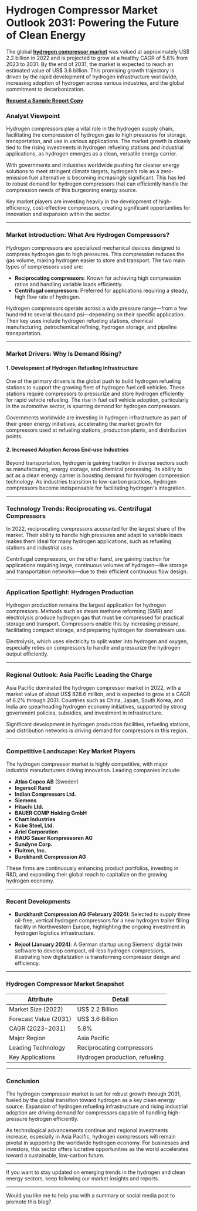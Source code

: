 
# Hydrogen Compressor Market Outlook 2031: Powering the Future of Clean Energy

The global [**hydrogen compressor market**](https://www.transparencymarketresearch.com/hydrogen-compressor-market.html) was valued at approximately US$ 2.2 billion in 2022 and is projected to grow at a healthy CAGR of 5.8% from 2023 to 2031. By the end of 2031, the market is expected to reach an estimated value of US$ 3.6 billion. This promising growth trajectory is driven by the rapid development of hydrogen infrastructure worldwide, increasing adoption of hydrogen across various industries, and the global commitment to decarbonization.

[**Request a Sample Report Copy**](https://www.transparencymarketresearch.com/sample/sample.php?flag=S&rep_id=85968)

### Analyst Viewpoint

Hydrogen compressors play a vital role in the hydrogen supply chain, facilitating the compression of hydrogen gas to high pressures for storage, transportation, and use in various applications. The market growth is closely tied to the rising investments in hydrogen refueling stations and industrial applications, as hydrogen emerges as a clean, versatile energy carrier.

With governments and industries worldwide pushing for cleaner energy solutions to meet stringent climate targets, hydrogen’s role as a zero-emission fuel alternative is becoming increasingly significant. This has led to robust demand for hydrogen compressors that can efficiently handle the compression needs of this burgeoning energy source.

Key market players are investing heavily in the development of high-efficiency, cost-effective compressors, creating significant opportunities for innovation and expansion within the sector.

---

### Market Introduction: What Are Hydrogen Compressors?

Hydrogen compressors are specialized mechanical devices designed to compress hydrogen gas to high pressures. This compression reduces the gas volume, making hydrogen easier to store and transport. The two main types of compressors used are:

- **Reciprocating compressors**: Known for achieving high compression ratios and handling variable loads efficiently.
- **Centrifugal compressors**: Preferred for applications requiring a steady, high flow rate of hydrogen.

Hydrogen compressors operate across a wide pressure range—from a few hundred to several thousand psi—depending on their specific application. Their key uses include hydrogen refueling stations, chemical manufacturing, petrochemical refining, hydrogen storage, and pipeline transportation.

---

### Market Drivers: Why Is Demand Rising?

#### 1. Development of Hydrogen Refueling Infrastructure

One of the primary drivers is the global push to build hydrogen refueling stations to support the growing fleet of hydrogen fuel cell vehicles. These stations require compressors to pressurize and store hydrogen efficiently for rapid vehicle refueling. The rise in fuel cell vehicle adoption, particularly in the automotive sector, is spurring demand for hydrogen compressors.

Governments worldwide are investing in hydrogen infrastructure as part of their green energy initiatives, accelerating the market growth for compressors used at refueling stations, production plants, and distribution points.

#### 2. Increased Adoption Across End-use Industries

Beyond transportation, hydrogen is gaining traction in diverse sectors such as manufacturing, energy storage, and chemical processing. Its ability to act as a clean energy carrier is boosting demand for hydrogen compression technology. As industries transition to low-carbon practices, hydrogen compressors become indispensable for facilitating hydrogen's integration.

---

### Technology Trends: Reciprocating vs. Centrifugal Compressors

In 2022, reciprocating compressors accounted for the largest share of the market. Their ability to handle high pressures and adapt to variable loads makes them ideal for many hydrogen applications, such as refueling stations and industrial uses.

Centrifugal compressors, on the other hand, are gaining traction for applications requiring large, continuous volumes of hydrogen—like storage and transportation networks—due to their efficient continuous flow design.

---

### Application Spotlight: Hydrogen Production

Hydrogen production remains the largest application for hydrogen compressors. Methods such as steam methane reforming (SMR) and electrolysis produce hydrogen gas that must be compressed for practical storage and transport. Compressors enable this by increasing pressure, facilitating compact storage, and preparing hydrogen for downstream use.

Electrolysis, which uses electricity to split water into hydrogen and oxygen, especially relies on compressors to handle and pressurize the hydrogen output efficiently.

---

### Regional Outlook: Asia Pacific Leading the Charge

Asia Pacific dominated the hydrogen compressor market in 2022, with a market value of about US$ 828.6 million, and is expected to grow at a CAGR of 6.2% through 2031. Countries such as China, Japan, South Korea, and India are spearheading hydrogen economy initiatives, supported by strong government policies, subsidies, and investment in infrastructure.

Significant development in hydrogen production facilities, refueling stations, and distribution networks is driving demand for compressors in this region.

---

### Competitive Landscape: Key Market Players

The hydrogen compressor market is highly competitive, with major industrial manufacturers driving innovation. Leading companies include:

- **Atlas Copco AB** (Sweden)
- **Ingersoll Rand**
- **Indian Compressors Ltd.**
- **Siemens**
- **Hitachi Ltd.**
- **BAUER COMP Holding GmbH**
- **Chart Industries**
- **Kobe Steel, Ltd.**
- **Ariel Corporation**
- **HAUG Sauer Kompressoren AG**
- **Sundyne Corp.**
- **Fluitron, Inc.**
- **Burckhardt Compression AG**

These firms are continuously enhancing product portfolios, investing in R&D, and expanding their global reach to capitalize on the growing hydrogen economy.

---

### Recent Developments

- **Burckhardt Compression AG (February 2024)**: Selected to supply three oil-free, vertical hydrogen compressors for a new hydrogen trailer filling facility in Northwestern Europe, highlighting the ongoing investment in hydrogen logistics infrastructure.
  
- **Rejool (January 2024)**: A German startup using Siemens’ digital twin software to develop compact, oil-less hydrogen compressors, illustrating how digitalization is transforming compressor design and efficiency.

---

### Hydrogen Compressor Market Snapshot

| Attribute               | Detail                          |
|------------------------|--------------------------------|
| Market Size (2022)     | US$ 2.2 Billion                |
| Forecast Value (2031)  | US$ 3.6 Billion                |
| CAGR (2023-2031)       | 5.8%                          |
| Major Region           | Asia Pacific                   |
| Leading Technology     | Reciprocating compressors      |
| Key Applications       | Hydrogen production, refueling |

---

### Conclusion

The hydrogen compressor market is set for robust growth through 2031, fueled by the global transition toward hydrogen as a key clean energy source. Expansion of hydrogen refueling infrastructure and rising industrial adoption are driving demand for compressors capable of handling high-pressure hydrogen efficiently.

As technological advancements continue and regional investments increase, especially in Asia Pacific, hydrogen compressors will remain pivotal in supporting the worldwide hydrogen economy. For businesses and investors, this sector offers lucrative opportunities as the world accelerates toward a sustainable, low-carbon future.

---

If you want to stay updated on emerging trends in the hydrogen and clean energy sectors, keep following our market insights and reports.

---

Would you like me to help you with a summary or social media post to promote this blog?
